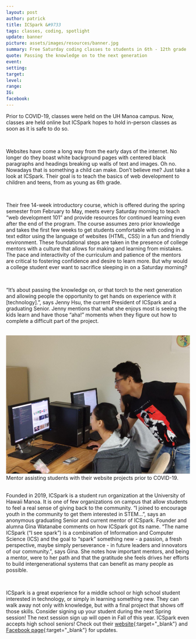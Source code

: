 ```yaml
---
layout: post
author: patrick
title: ICSpark &#9733
tags: classes, coding, spotlight
update: banner
picture: assets/images/resources/banner.jpg
summary: Free Saturday coding classes to students in 6th - 12th grade
quote: Passing the knowledge on to the next generation
event:
setting:
target:
level:
range:
IG:
facebook:
---
```

Prior to COVID-19, classes were held on the UH Manoa campus. Now, classes are held online but ICSpark hopes to hold in-person classes as soon as it is safe to do so.

<br>

Websites have come a long way from the early days of the internet. No longer do they boast white background pages with centered black paragraphs and headings breaking up walls of text and images. Oh no. Nowadays that is something a child can make. Don’t believe me? Just take a look at ICSpark. Their goal is to teach the basics of web development to children and teens, from as young as 6th grade.

<br>

Their free 14-week introductory course, which is offered during the spring semester from February to May, meets every Saturday morning to teach “web development 101” and provide resources for continued learning even after the end of the program. The course assumes zero prior knowledge and takes the first few weeks to get students comfortable with coding in a text editor using the language of websites (HTML, CSS) in a fun and friendly environment. These foundational steps are taken in the presence of college mentors with a culture that allows for making and learning from mistakes. The pace and interactivity of the curriculum and patience of the mentors are critical to fostering confidence and desire to learn more. But why would a college student ever want to sacrifice sleeping in on a Saturday morning?

<br>

“It’s about passing the knowledge on, or that torch to the next generation and allowing people the opportunity to get hands on experience with it [technology].”, says Jenny Hsu, the current President of ICSpark and a graduating Senior. Jenny mentions that what she enjoys most is seeing the kids learn and have those “aha!” moments when they figure out how to complete a difficult part of the project.

<br>

<img class="template-resource-img" src="/assets/images/resources/ICSpark/image2.jpg">
<div class="template-resource-italic">Mentor assisting students with their website projects prior to COVID-19.</div>

<br>

Founded in 2019, ICSpark is a student run organization at the University of Hawaii Manoa. It is one of few organizations on campus that allow students to feel a real sense of giving back to the community. “I joined to encourage youth in the community to get them interested in STEM…”, says an anonymous graduating Senior and current mentor of ICSpark. Founder and alumna Gina Watanabe comments on how ICSpark got its name. “The name ICSpark (“I see spark”) is a combination of Information and Computer Science (ICS) and the goal to “spark” something new - a passion, a fresh perspective, maybe simply perseverance - in future leaders and innovators of our community.”, says Gina. She notes how important mentors, and being a mentor, were to her path and that the gratitude she feels drives her efforts to build intergenerational systems that can benefit as many people as possible.

<br>

ICSpark is a great experience for a middle school or high school student interested in technology, or simply in learning something new. They can walk away not only with knowledge, but with a final project that shows off those skills. Consider signing up your student during the next Spring session! The next session sign up will open in Fall of this year. ICSpark even accepts high school seniors! Check out their [website](https://icspark.github.io/){:target="_blank"} and [Facebook page](https://www.facebook.com/icsparkhawaii){:target="_blank"} for updates.
